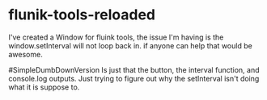 # flunik-tools-reloaded

I've created a Window for fluink tools, the issue I'm having is the window.setInterval will not loop back in. if anyone can help that would be awesome.

#SimpleDumbDownVersion
Is just that the button, the interval function, and console.log outputs. Just trying to figure out why the setInterval isn't doing what it is suppose to.

